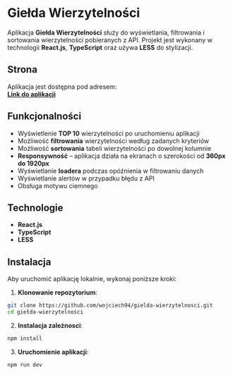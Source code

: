 # Giełda Wierzytelności

Aplikacja **Giełda Wierzytelności** służy do wyświetlania, filtrowania i sortowania wierzytelności pobieranych z API. Projekt jest wykonany w technologii **React.js**, **TypeScript** oraz używa **LESS** do stylizacji.

## Strona


Aplikacja jest dostępna pod adresem:  
**[Link do aplikacji](https://gielda-wierzytelnosci.vercel.app/)**

## Funkcjonalności

- Wyświetlenie **TOP 10** wierzytelności po uruchomieniu aplikacji
- Możliwość **filtrowania** wierzytelności według zadanych kryteriów
- Możliwość **sortowania** tabeli wierzytelności po dowolnej kolumnie
- **Responsywność** – aplikacja działa na ekranach o szerokości od **360px do 1920px**
- Wyświetlanie **loadera** podczas opóźnienia w filtrowaniu danych
- Wyświetlanie alertów w przypadku błędu z API
- Obsługa motywu ciemnego 

## Technologie

- **React.js**
- **TypeScript**
- **LESS**

## Instalacja

Aby uruchomić aplikację lokalnie, wykonaj poniższe kroki:

1. **Klonowanie repozytorium**:

 ```bash
 git clone https://github.com/wojciech94/gielda-wierzytelnosci.git
 cd giełda-wierzytelności
 ```
2. **Instalacja zależnosci**:

  ```bash
  npm install
  ```
3. **Uruchomienie aplikacji**:

  ```bash
  npm run dev
  ```
